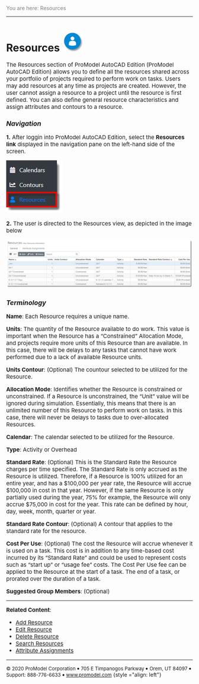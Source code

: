 ﻿
<span style="color:grey">
<span style="font-size:14px">
You are here: Resources
</span></span></span>

----
# **Resources** ![Resources Icon](ResourcesIcon1.png "Resources Icon")
<span style="font-size:15px">

The Resources section of ProModel AutoCAD Edition (ProModel AutoCAD Edition) allows you to define all the resources shared across your portfolio of projects 
required to perform work on tasks. Users may add resources at any time as projects are created. 
However, the user cannot assign a resource to a project until the resource is first defined. You can also 
define general resource characteristics and assign attributes and contours to a resource.

### _**Navigation**_
**1.** After loggin into ProModel AutoCAD Edition, select the **Resources link** displayed in the navigation pane on the left-hand side of the screen.  

![Resources Link](ResourcesLink.png "Navigation Pane")

**2.** The user is directed to the Resources view, as depicted in the image below

![Resources View](ResourcesView.png "Resources View")

### _**Terminology**_

**Name**: Each Resource requires a unique name. 
 
**Units**: The quantity of the Resource available to do work.
This value is important when the Resource has a “Constrained” Allocation Mode, and projects require 
more units of this Resource than are available.  In this case, there will be delays to any tasks that 
cannot have work performed due to a lack of available Resource units.

**Units Contour**: (Optional) The countour selected to be utilized for the Resource. 

**Allocation Mode**: Identifies whether the Resource is constrained or unconstrained. If a Resource is 
unconstrained, the “Unit” value will be ignored during simulation.  Essentially, this means that there 
is an unlimited number of this Resource to perform work on tasks.  In this case, there will never be 
delays to tasks due to over-allocated Resources.

**Calendar**: The calendar selected to be utilized for the Resource. 

**Type**:  Activity or Overhead

**Standard Rate**: (Optional) This is the Standard Rate the Resource charges per time specified. The Standard Rate is only accrued as the Resource is utilized. Therefore, if a Resource is 100% utilized for an entire year, and has a $100,000 per year rate, the Resource will accrue $100,000 in cost in that year.  However, if the same Resource is only partially used during the year, 75% for example, the Resource will only accrue $75,000 in cost for the year.  This rate can be defined by hour, day, week, month, quarter or year.

**Standard Rate Contour**: (Optional) A contour that applies to the standard rate for the resource.

**Cost Per Use**: (Optional) The cost the Resource will accrue whenever it is used on a task.  This cost is in addition to any time-based cost incurred by its “Standard Rate” and could be used to represent costs such as “start up” or “usage fee” costs.  The Cost Per Use fee can be applied to the Resource at the start of a task. The end of a task, or prorated over the duration of a task.

**Suggested Group Members**: (Optional)


---
**Related Content**:
* [Add Resource](C:/_git/ProModelAutodeskEdition/PorfolioSimulator.Help/wwwroot/Help/Docs/Resources/AddResource/AddResource.md)
* [Edit Resource](C:/_git/ProModelAutodeskEdition/PorfolioSimulator.Help/wwwroot/Help/Docs/Resources/EditResource/EditResource.md)
* [Delete Resource](C:/_git/ProModelAutodeskEdition/PorfolioSimulator.Help/wwwroot/Help/Docs/Resources/DeleteResource/DeleteResource.md)
* [Search Resources](C:/_git/ProModelAutodeskEdition/PorfolioSimulator.Help/wwwroot/Help/Docs/Resources/SearchResources/SearchResources.md)
* [Attribute Assignments](C:/_git/ProModelAutodeskEdition/PorfolioSimulator.Help/wwwroot/Help/Docs/Resources/AttributeAssignments/AttributeAssignments.md)
</span>

---

 <span style="font-size:13px"> &copy; 2020 ProModel Corporation ![dot](dot1.png) 705 E Timpanogos Parkway ![dot](dot1.png) Orem, UT 84097 ![dot](dot1.png) Support: 888-776-6633 ![dot](dot1.png) www.promodel.com</span> {style ="align: left"}

